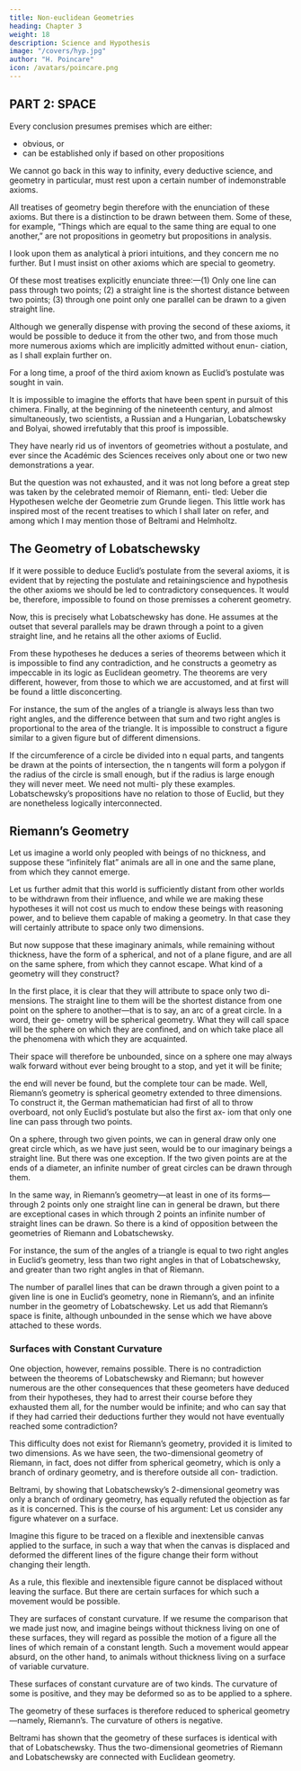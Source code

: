 ```yaml
---
title: Non-euclidean Geometries
heading: Chapter 3
weight: 18
description: Science and Hypothesis
image: "/covers/hyp.jpg"
author: "H. Poincare"
icon: /avatars/poincare.png
---
```




## PART 2: SPACE

Every conclusion presumes premises which are either:
- obvious, or 
- can be established only if based on other propositions

We cannot go back in this way to infinity, every deductive science, and geometry in particular, must rest upon a certain number of indemonstrable axioms. 

All treatises of geometry begin therefore with the enunciation of these axioms. But there is a distinction to be drawn between them. Some of these, for example, “Things which are
equal to the same thing are equal to one another,” are not propositions in geometry but propositions in analysis. 

I look upon them as analytical à priori intuitions, and they concern me no further. But I must insist on other axioms which are special to geometry. 

Of these most treatises explicitly enunciate three:—(1) Only one line can pass through two points; (2) a straight line is the shortest distance between two points; (3) through one
point only one parallel can be drawn to a given straight line. 

Although we generally dispense with proving the second of these axioms, it would be possible to deduce it
from the other two, and from those much more numerous axioms which are implicitly admitted without enun-
ciation, as I shall explain further on. 

For a long time, a proof of the third axiom known as Euclid’s postulate was sought in vain. 

It is impossible to imagine the efforts that have been spent in pursuit of this chimera. Finally,
at the beginning of the nineteenth century, and almost
simultaneously, two scientists, a Russian and a Hungarian, Lobatschewsky and Bolyai, showed irrefutably that this proof is impossible. 

They have nearly rid us of inventors of geometries without a postulate, and ever since
the Académic des Sciences receives only about one or
two new demonstrations a year. 

But the question was not exhausted, and it was not long before a great step
was taken by the celebrated memoir of Riemann, enti-
tled: Ueber die Hypothesen welche der Geometrie zum
Grunde liegen. This little work has inspired most of the
recent treatises to which I shall later on refer, and among
which I may mention those of Beltrami and Helmholtz.


## The Geometry of Lobatschewsky

If it were possible to deduce Euclid’s postulate from the several axioms, it is evident that by rejecting the postulate and retainingscience and hypothesis the other axioms we should be led to contradictory consequences. It would be, therefore, impossible to found on those premisses a coherent geometry. 

Now, this is precisely what Lobatschewsky has done. He assumes at the outset that several parallels may be drawn through a point to a given straight line, and he retains all the other axioms of Euclid. 

From these hypotheses he deduces a series of theorems between which it is impossible to find
any contradiction, and he constructs a geometry as impeccable in its logic as Euclidean geometry. The theorems are very different, however, from those to which we are accustomed, and at first will be found a little disconcerting. 

For instance, the sum of the angles of a triangle is always less than two right angles, and the difference between that sum and two right angles is proportional to the area of the triangle. It is impossible to construct a figure similar to a given figure but of different dimensions. 

If the circumference of a circle be divided into
n equal parts, and tangents be drawn at the points of
intersection, the n tangents will form a polygon if the
radius of the circle is small enough, but if the radius is
large enough they will never meet. We need not multi-
ply these examples. Lobatschewsky’s propositions have
no relation to those of Euclid, but they are nonetheless logically interconnected.


## Riemann’s Geometry

Let us imagine a world only peopled with beings of no thickness, and suppose these “infinitely flat” animals are all in one and the same plane, from which they cannot emerge. 

Let us further admit that this world is sufficiently distant from other worlds to be withdrawn from their influence, and while we are making these hypotheses it will not cost us much to endow these beings with reasoning power, and to believe them capable of making a geometry. In
that case they will certainly attribute to space only two
dimensions. 

But now suppose that these imaginary animals, while remaining without thickness, have the form
of a spherical, and not of a plane figure, and are all on
the same sphere, from which they cannot escape. What
kind of a geometry will they construct? 

In the first place, it is clear that they will attribute to space only two di-
mensions. The straight line to them will be the shortest
distance from one point on the sphere to another—that
is to say, an arc of a great circle. In a word, their ge-
ometry will be spherical geometry. What they will call
space will be the sphere on which they are confined, and
on which take place all the phenomena with which they
are acquainted. 

Their space will therefore be unbounded, since on a sphere one may always walk forward without ever being brought to a stop, and yet it will be finite;

the end will never be found, but the complete tour can be made. Well, Riemann’s geometry is spherical geometry extended to three dimensions. To construct it, the German mathematician had first of all to throw overboard, not only Euclid’s postulate but also the first ax-
iom that only one line can pass through two points. 

On a sphere, through two given points, we can in general draw only one great circle which, as we have just seen,
would be to our imaginary beings a straight line. But there was one exception. If the two given points are at
the ends of a diameter, an infinite number of great circles
can be drawn through them. 

In the same way, in Riemann’s geometry—at least in one of its forms—through 2 points only one straight line can in general be drawn,
but there are exceptional cases in which through 2 points an infinite number of straight lines can be drawn.
So there is a kind of opposition between the geometries of Riemann and Lobatschewsky. 

For instance, the sum of the angles of a triangle is equal to two right angles
in Euclid’s geometry, less than two right angles in that
of Lobatschewsky, and greater than two right angles in that of Riemann. 

The number of parallel lines that can be drawn through a given point to a given line is one
in Euclid’s geometry, none in Riemann’s, and an infinite
number in the geometry of Lobatschewsky. Let us add
that Riemann’s space is finite, although unbounded in
the sense which we have above attached to these words.

### Surfaces with Constant Curvature

One objection, however, remains possible. There is no contradiction between the theorems of Lobatschewsky and Riemann; but
however numerous are the other consequences that these geometers have deduced from their hypotheses, they had
to arrest their course before they exhausted them all, for the number would be infinite; and who can say that if
they had carried their deductions further they would not have eventually reached some contradiction? 

This difficulty does not exist for Riemann’s geometry, provided
it is limited to two dimensions. As we have seen, the two-dimensional geometry of Riemann, in fact, does not
differ from spherical geometry, which is only a branch
of ordinary geometry, and is therefore outside all con-
tradiction. 

Beltrami, by showing that Lobatschewsky’s 2-dimensional geometry was only a branch of ordinary
geometry, has equally refuted the objection as far as it
is concerned. This is the course of his argument: Let us
consider any figure whatever on a surface. 

Imagine this figure to be traced on a flexible and inextensible canvas applied to the surface, in such a way that when the canvas is displaced and deformed the different lines of the figure
change their form without changing their length. 

As a rule, this flexible and inextensible figure cannot be displaced without leaving the surface. But there are certain surfaces for which such a movement would be possible.

They are surfaces of constant curvature. If we resume the comparison that we made just now, and imagine beings without thickness living on one of these surfaces, they will regard as possible the motion of a figure all the lines of which remain of a constant length. Such a
movement would appear absurd, on the other hand, to animals without thickness living on a surface of variable curvature. 

These surfaces of constant curvature are of two kinds. The curvature of some is positive, and they
may be deformed so as to be applied to a sphere. 

The geometry of these surfaces is therefore reduced to spherical geometry—namely, Riemann’s. The curvature of others is negative. 

Beltrami has shown that the geometry of these surfaces is identical with that of Lobatschewsky.
Thus the two-dimensional geometries of Riemann and
Lobatschewsky are connected with Euclidean geometry.


